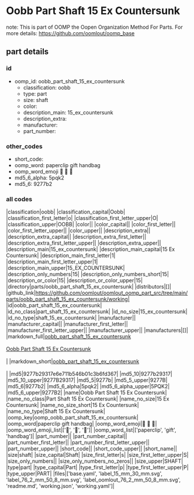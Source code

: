 # Oobb Part Shaft 15 Ex Countersunk  

note: This is part of OOMP the Oopen Organization Method For Parts. For more details: https://github.com/oomlout/oomp_base

##  part details





### id
* oomp_id: oobb_part_shaft_15_ex_countersunk
  * classification: oobb
  * type: part
  * size: shaft
  * color: 
  * description_main: 15_ex_countersunk
  * description_extra: 
  * manufacturer: 
  * part_number: 

### other_codes
* short_code: 
* oomp_word: paperclip gift handbag
* oomp_word_emoji :paperclip: :gift: :handbag:
* md5_6_alpha: 5pqk2
* md5_6: 9277b2

### all codes 
|classification|oobb|
|classification_capital|Oobb|
|classification_first_letter|o|
|classification_first_letter_upper|O|
|classification_upper|OOBB|
|color||
|color_capital||
|color_first_letter||
|color_first_letter_upper||
|color_upper||
|description_extra||
|description_extra_capital||
|description_extra_first_letter||
|description_extra_first_letter_upper||
|description_extra_upper||
|description_main|15_ex_countersunk|
|description_main_capital|15 Ex Countersunk|
|description_main_first_letter|1|
|description_main_first_letter_upper|1|
|description_main_upper|15_EX_COUNTERSUNK|
|description_only_numbers|15|
|description_only_numbers_short|15|
|description_or_color|15|
|description_or_color_upper|15|
|directory|parts/oobb_part_shaft_15_ex_countersunk|
|distributors|[]|
|github_link|https://github.com/oomlout/oomlout_oomp_part_src/tree/main/parts/oobb_part_shaft_15_ex_countersunk/working|
|id|oobb_part_shaft_15_ex_countersunk|
|id_no_class|part_shaft_15_ex_countersunk|
|id_no_size|15_ex_countersunk|
|id_no_type|shaft_15_ex_countersunk|
|manufacturer||
|manufacturer_capital||
|manufacturer_first_letter||
|manufacturer_first_letter_upper||
|manufacturer_upper||
|manufacturers|[]|
|markdown_full|[oobb_part_shaft_15_ex_countersunk](https://github.com/oomlout/oomlout_oomp_part_src/tree/main/parts/oobb_part_shaft_15_ex_countersunk/working)<br>[](https://github.com/oomlout/oomlout_oomp_part_src/tree/main/parts/oobb_part_shaft_15_ex_countersunk/working)<br>[Oobb Part Shaft 15 Ex Countersunk](https://github.com/oomlout/oomlout_oomp_part_src/tree/main/parts/oobb_part_shaft_15_ex_countersunk/working)<br><br>|
|markdown_short|[oobb_part_shaft_15_ex_countersunk](https://github.com/oomlout/oomlout_oomp_part_src/tree/main/parts/oobb_part_shaft_15_ex_countersunk/working)<br><br>|
|md5|9277b29317e6e711b546b01c3b6fd367|
|md5_10|9277b29317|
|md5_10_upper|9277B29317|
|md5_5|9277b|
|md5_5_upper|9277B|
|md5_6|9277b2|
|md5_6_alpha|5pqk2|
|md5_6_alpha_upper|5PQK2|
|md5_6_upper|9277B2|
|name|Oobb Part Shaft 15 Ex Countersunk|
|name_no_class|Part Shaft 15 Ex Countersunk|
|name_no_size|15 Ex Countersunk|
|name_no_size_short|15 Ex Countersunk|
|name_no_type|Shaft 15 Ex Countersunk|
|oomp_key|oomp_oobb_part_shaft_15_ex_countersunk|
|oomp_word|paperclip gift handbag|
|oomp_word_emoji|:paperclip: :gift: :handbag:|
|oomp_word_emoji_list|[':paperclip:', ':gift:', ':handbag:']|
|oomp_word_list|['paperclip', 'gift', 'handbag']|
|part_number||
|part_number_capital||
|part_number_first_letter||
|part_number_first_letter_upper||
|part_number_upper||
|short_code||
|short_code_upper||
|short_name||
|size|shaft|
|size_capital|Shaft|
|size_first_letter|s|
|size_first_letter_upper|S|
|size_only_numbers||
|size_only_numbers_no_zeros||
|size_upper|SHAFT|
|type|part|
|type_capital|Part|
|type_first_letter|p|
|type_first_letter_upper|P|
|type_upper|PART|
|files|['base.yaml', 'label_15_mm_30_mm.svg', 'label_76_2_mm_50_8_mm.svg', 'label_oomlout_76_2_mm_50_8_mm.svg', 'readme.md', 'working.json', 'working.yaml']|
